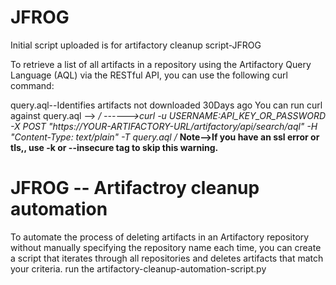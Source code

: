 # JFROG
Initial script uploaded is for artifactory cleanup script-JFROG

To retrieve a list of all artifacts in a repository using the Artifactory Query Language (AQL) via the RESTful API, you can use the following curl command:

query.aql--Identifies artifacts not downloaded 30Days ago
You can run  curl against query.aql --> */
------>curl -u USERNAME:API_KEY_OR_PASSWORD -X POST "https://YOUR-ARTIFACTORY-URL/artifactory/api/search/aql" -H "Content-Type: text/plain" -T query.aql 
/*
**Note-->If you have an ssl error or tls,, use -k or --insecure tag to skip this warning.**





# JFROG -- Artifactroy cleanup automation
To automate the process of deleting artifacts in an Artifactory repository without manually specifying the repository name each time, you can create a script that iterates through all repositories and deletes artifacts that match your criteria. run the artifactory-cleanup-automation-script.py
